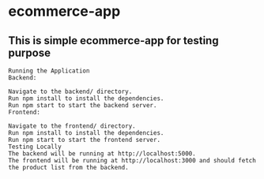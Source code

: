 # ecommerce-app
## This is simple ecommerce-app for testing purpose

    Running the Application
    Backend:

    Navigate to the backend/ directory.
    Run npm install to install the dependencies.
    Run npm start to start the backend server.
    Frontend:

    Navigate to the frontend/ directory.
    Run npm install to install the dependencies.
    Run npm start to start the frontend server.
    Testing Locally
    The backend will be running at http://localhost:5000.
    The frontend will be running at http://localhost:3000 and should fetch the product list from the backend.